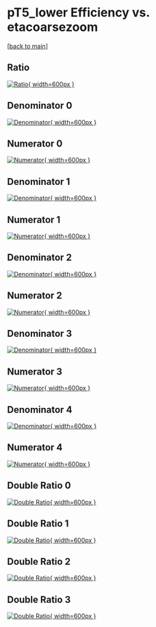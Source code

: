 # pT5_lower Efficiency vs. etacoarsezoom

[[back to main](./)]



## Ratio

[![Ratio](../mtv/var/pT5_lower_vtr_13_0_eff_etacoarsezoom.png){ width=600px }](../mtv/var/pT5_lower_vtr_13_0_eff_etacoarsezoom.pdf)

## Denominator 0

[![Denominator](../mtv/den/pT5_lower_vtr_13_0_eff_etacoarsezoom_den0.png){ width=600px }](../mtv/den/pT5_lower_vtr_13_0_eff_etacoarsezoom_den0.pdf)

## Numerator 0

[![Numerator](../mtv/num/pT5_lower_vtr_13_0_eff_etacoarsezoom_num0.png){ width=600px }](../mtv/num/pT5_lower_vtr_13_0_eff_etacoarsezoom_num0.pdf)

## Denominator 1

[![Denominator](../mtv/den/pT5_lower_vtr_13_0_eff_etacoarsezoom_den1.png){ width=600px }](../mtv/den/pT5_lower_vtr_13_0_eff_etacoarsezoom_den1.pdf)

## Numerator 1

[![Numerator](../mtv/num/pT5_lower_vtr_13_0_eff_etacoarsezoom_num1.png){ width=600px }](../mtv/num/pT5_lower_vtr_13_0_eff_etacoarsezoom_num1.pdf)

## Denominator 2

[![Denominator](../mtv/den/pT5_lower_vtr_13_0_eff_etacoarsezoom_den2.png){ width=600px }](../mtv/den/pT5_lower_vtr_13_0_eff_etacoarsezoom_den2.pdf)

## Numerator 2

[![Numerator](../mtv/num/pT5_lower_vtr_13_0_eff_etacoarsezoom_num2.png){ width=600px }](../mtv/num/pT5_lower_vtr_13_0_eff_etacoarsezoom_num2.pdf)

## Denominator 3

[![Denominator](../mtv/den/pT5_lower_vtr_13_0_eff_etacoarsezoom_den3.png){ width=600px }](../mtv/den/pT5_lower_vtr_13_0_eff_etacoarsezoom_den3.pdf)

## Numerator 3

[![Numerator](../mtv/num/pT5_lower_vtr_13_0_eff_etacoarsezoom_num3.png){ width=600px }](../mtv/num/pT5_lower_vtr_13_0_eff_etacoarsezoom_num3.pdf)

## Denominator 4

[![Denominator](../mtv/den/pT5_lower_vtr_13_0_eff_etacoarsezoom_den4.png){ width=600px }](../mtv/den/pT5_lower_vtr_13_0_eff_etacoarsezoom_den4.pdf)

## Numerator 4

[![Numerator](../mtv/num/pT5_lower_vtr_13_0_eff_etacoarsezoom_num4.png){ width=600px }](../mtv/num/pT5_lower_vtr_13_0_eff_etacoarsezoom_num4.pdf)

## Double Ratio 0

[![Double Ratio](../mtv/ratio/pT5_lower_vtr_13_0_eff_etacoarsezoom_ratio0.png){ width=600px }](../mtv/ratio/pT5_lower_vtr_13_0_eff_etacoarsezoom_ratio0.pdf)

## Double Ratio 1

[![Double Ratio](../mtv/ratio/pT5_lower_vtr_13_0_eff_etacoarsezoom_ratio1.png){ width=600px }](../mtv/ratio/pT5_lower_vtr_13_0_eff_etacoarsezoom_ratio1.pdf)

## Double Ratio 2

[![Double Ratio](../mtv/ratio/pT5_lower_vtr_13_0_eff_etacoarsezoom_ratio2.png){ width=600px }](../mtv/ratio/pT5_lower_vtr_13_0_eff_etacoarsezoom_ratio2.pdf)

## Double Ratio 3

[![Double Ratio](../mtv/ratio/pT5_lower_vtr_13_0_eff_etacoarsezoom_ratio3.png){ width=600px }](../mtv/ratio/pT5_lower_vtr_13_0_eff_etacoarsezoom_ratio3.pdf)

